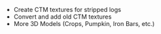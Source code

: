 - Create CTM textures for stripped logs
- Convert and add old CTM textures
- More 3D Models (Crops, Pumpkin, Iron Bars, etc.)
